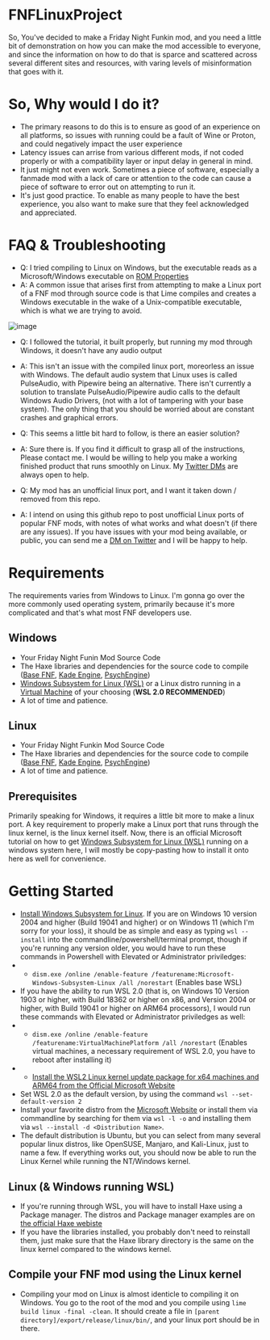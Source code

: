 # FNFLinuxProject
So, You've decided to make a Friday Night Funkin mod,
and you need a little bit of demonstration on how you can make the mod accessible to everyone, and since the information on how to do that is sparce and scattered across several different sites and resources, with varing levels of misinformation that goes with it.

# So, Why would I do it?
- The primary reasons to do this is to ensure as good of an experience on all platforms, so issues with running could be a fault of Wine or Proton, and could negatively impact the user experience
- Latency issues can arrise from various different mods, if not coded properly or with a compatibility layer or input delay in general in mind.
- It just might not even work. Sometimes a piece of software, especially a fanmade mod with a lack of care or attention to the code can cause a piece of software to error out on attempting to run it.
- It's just good practice. To enable as many people to have the best experience, you also want to make sure that they feel acknowledged and appreciated.

# FAQ & Troubleshooting
- Q: I tried compiling to Linux on Windows, but the executable reads as a Microsoft/Windows executable on [ROM Properties](https://github.com/GerbilSoft/rom-properties) 
- A: A common issue that arises first from attempting to make a Linux port of a FNF mod through source code is that Lime compiles and creates a Windows executable in the wake of a Unix-compatible executable, which is what we are trying to avoid.

![image](https://user-images.githubusercontent.com/36903453/139360813-18f93334-a7b2-4fe9-b4c7-098439b9899c.png)

- Q: I followed the tutorial, it built properly, but running my mod through Windows, it doesn't have any audio output
- A: This isn't an issue with the compiled linux port, moreorless an issue with Windows. The default audio system that Linux uses is called PulseAudio, with Pipewire being an alternative. There isn't currently a solution to translate PulseAudio/Pipewire audio calls to the default Windows Audio Drivers, (not with a lot of tampering with your base system). The only thing that you should be worried about are constant crashes and graphical errors.

- Q: This seems a little bit hard to follow, is there an easier solution?
- A: Sure there is. If you find it difficult to grasp all of the instructions, Please contact me. I would be willing to help you make a working finished product that runs smoothly on Linux. My [Twitter DMs](https://twitter.com/ioIetsgo) are always open to help.

- Q: My mod has an unofficial linux port, and I want it taken down / removed from this repo.
- A: I intend on using this github repo to post unofficial Linux ports of popular FNF mods, with notes of what works and what doesn't (if there are any issues). If you have issues with your mod being available, or public, you can send me a [DM on Twitter](https://twitter.com/ioIetsgo) and I will be happy to help.

# Requirements
The requirements varies from Windows to Linux. I'm gonna go over the more commonly used operating system, primarily because it's more complicated and that's what most FNF developers use.
## Windows
- Your Friday Night Funin Mod Source Code
- The Haxe libraries and dependencies for the source code to compile ([Base FNF](https://github.com/ninjamuffin99/Funkin), [Kade Engine](https://github.com/KadeDev/Kade-Engine/blob/stable/docs/building.md), [PsychEngine](https://github.com/ShadowMario/FNF-PsychEngine))
- [Windows Subsystem for Linux (WSL)](https://docs.microsoft.com/en-us/windows/wsl/install) or a Linux distro running in a [Virtual Machine](https://www.virtualbox.org/) of your choosing (**WSL 2.0 RECOMMENDED**)
- A lot of time and patience.
## Linux
- Your Friday Night Funkin Mod Source Code
- The Haxe libraries and dependencies for the source code to compile ([Base FNF](https://github.com/ninjamuffin99/Funkin), [Kade Engine](https://github.com/KadeDev/Kade-Engine/blob/stable/docs/building.md), [PsychEngine](https://github.com/ShadowMario/FNF-PsychEngine))
- A lot of time and patience.
## Prerequisites
Primarily speaking for Windows, it requires a little bit more to make a linux port. A key requirement to properly make a Linux port that runs through the linux kernel, is the linux kernel itself. Now, there is an official Microsoft tutorial on how to get [Windows Subsystem for Linux (WSL)](https://docs.microsoft.com/en-us/windows/wsl/install) running on a windows system here, I will mostly be copy-pasting how to install it onto here as well for convenience. 
# Getting Started
- [Install Windows Subsystem for Linux](https://docs.microsoft.com/en-us/windows/wsl/install). If you are on Windows 10 version 2004 and higher (Build 19041 and higher) or on Windows 11 (which I'm sorry for your loss), it should be as simple and easy as typing `wsl --install` into the commandline/powershell/terminal prompt, though if you're running any version older, you would have to run these commands in Powershell with Elevated or Administrator priviledges:
- - `dism.exe /online /enable-feature /featurename:Microsoft-Windows-Subsystem-Linux /all /norestart` (Enables base WSL)
- If you have the ability to run WSL 2.0 (that is, on Windows 10 Version 1903 or higher, with Build 18362 or higher on x86, and Version 2004 or higher, with Build 19041 or higher on ARM64 processors), I would run these commands with Elevated or Administrator priviledges as well:
- - `dism.exe /online /enable-feature /featurename:VirtualMachinePlatform /all /norestart` (Enables virtual machines, a necessary requirement of WSL 2.0, you have to reboot after installing it)
- - [Install the WSL2 Linux kernel update package for x64 machines and ARM64 from the Official Microsoft Website](https://docs.microsoft.com/en-us/windows/wsl/install-manual#step-4---download-the-linux-kernel-update-package)
- Set WSL 2.0 as the default version, by using the command `wsl --set-default-version 2`
- Install your favorite distro from the [Microsoft Website](https://docs.microsoft.com/en-us/windows/wsl/install-manual#downloading-distributions) or install them via commandline by searching for them via `wsl -l -o` and installing them via `wsl --install -d <Distribution Name>`. 
- The default distribution is Ubuntu, but you can select from many several popular linux distros, like OpenSUSE, Manjaro, and Kali-Linux, just to name a few.
If everything works out, you should now be able to run the Linux Kernel while running the NT/Windows kernel.
## Linux (& Windows running WSL)
- If you're running through WSL, you will have to install Haxe using a Package manager. The distros and Package manager examples are on [the official Haxe webiste](https://haxe.org/download/linux/)
- If you have the libraries installed, you probably don't need to reinstall them, just make sure that the Haxe library directory is the same on the linux kernel compared to the windows kernel.
## Compile your FNF mod using the Linux kernel
- Compiling your mod on Linux is almost identicle to compiling it on Windows.
You go to the root of the mod and you compile using `lime build linux -final -clean`.
It should create a file in `[parent directory]/export/release/linux/bin/`, and your linux port should be in there.
